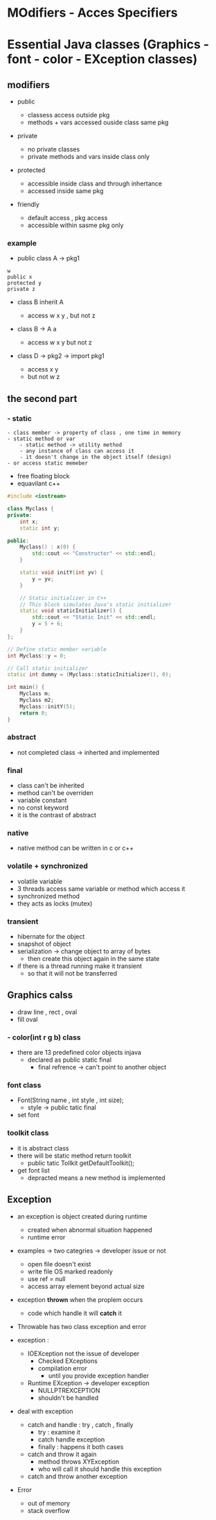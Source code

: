 # MOdifiers - Acces Specifiers
# Essential Java classes (Graphics - font - color - EXception classes)

## modifiers
- public   
    - classess access outside pkg
    - methods + vars accessed ouside class same pkg

- private
    - no private classes
    - private methods and vars inside class only

- protected
    - accessible inside class and through inhertance
    - accessed inside same pkg

- friendly
    - default access , pkg access
    - accessible within sasme pkg only

### example

- public class A -> pkg1
```
w
public x
protected y
private z
```
- class B inherit A
    - access w x y , but not z
- class B -> A a
    - access w x y but not z

- class D -> pkg2 -> import pkg1
    - access x y
    - but not w  z

## the second part
### - static
    - class member -> property of class , one time in memory
    - static method or var
        - static method -> utility method
        - any instance of class can access it
        - it doesn't change in the object itself (design)
    - or access static memeber
- free floating block
- equavilant c++ 
```cpp
#include <iostream>

class Myclass {
private:
    int x;
    static int y;

public:
    Myclass() : x(0) {
        std::cout << "Constructor" << std::endl;
    }

    static void initY(int yv) {
        y = yv;
    }

    // Static initializer in C++
    // This block simulates Java's static initializer
    static void staticInitializer() {
        std::cout << "Static Init" << std::endl;
        y = 5 + 6;
    }
};

// Define static member variable
int Myclass::y = 0;

// Call static initializer
static int dummy = (Myclass::staticInitializer(), 0);

int main() {
    Myclass m;
    Myclass m2;
    Myclass::initY(5);
    return 0;
}

```

### abstract
 - not completed class -> inherted and implemented


### final
- class can't be inherited
- method can't be overriden
- variable constant
- no const keyword
- it is the contrast of abstract

### native
- native method can be written in c or c++

### volatile + synchronized
- volatile variable
- 3 threads access same variable or method which access it
- synchronized method
- they acts as locks (mutex)


### transient
- hibernate for the object
- snapshot of object
- serialization -> change object to array of bytes
    - then create this object again in the same state
- if there is a thread running make it transient
    - so that it will not be transferred


## Graphics calss
- draw line , rect , oval 
- fill oval 

### - color(int r g b) class
- there are 13 predefined color objects injava
    - declared as public static final 
        - final refrence -> can't point to another object

### font class
- Font(String name , int style , int size);
    - style -> public tatic final
- set font

### toolkit class
- it is abstract class
- there will be static method return toolkit
    - public tatic Tollkit getDefaultToolkit();
- get font list 
    - depracted means a new method is implemented

## Exception
- an exception is object created during runtime
    - created when abnormal situation happened
    - runtime error

- examples -> two categries -> developer issue or not
    - open file doesn't exist
    - write file OS marked readonly
    - use ref = null
    - access array element beyond actual size 

- exception **thrown** when the proplem occurs
    - code which handle it will **catch** it

- Throwable has two class exception and error
- exception :
    - IOEXception not the issue of developer
        - Checked EXceptions
        - compilation error
            - until you provide exception handler
    - Runtime EXception -> developer exception
        - NULLPTREXCEPTION
        - shouldn't be handled

- deal with exception
    - catch and handle : try , catch , finally
        - try : examine it
        - catch handle exception
        - finally : happens it both cases
    - catch and throw it again
        - method throws XYException
        - who will call it should handle this exception
    - catch and throw another exception

- Error
    - out of memory
    - stack overflow


